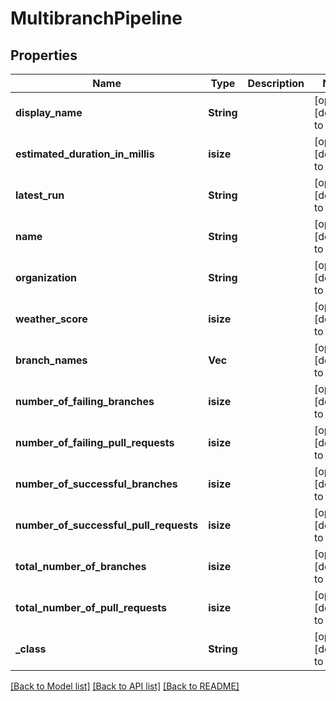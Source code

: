# MultibranchPipeline

## Properties
Name | Type | Description | Notes
------------ | ------------- | ------------- | -------------
**display_name** | **String** |  | [optional] [default to None]
**estimated_duration_in_millis** | **isize** |  | [optional] [default to None]
**latest_run** | **String** |  | [optional] [default to None]
**name** | **String** |  | [optional] [default to None]
**organization** | **String** |  | [optional] [default to None]
**weather_score** | **isize** |  | [optional] [default to None]
**branch_names** | **Vec<String>** |  | [optional] [default to None]
**number_of_failing_branches** | **isize** |  | [optional] [default to None]
**number_of_failing_pull_requests** | **isize** |  | [optional] [default to None]
**number_of_successful_branches** | **isize** |  | [optional] [default to None]
**number_of_successful_pull_requests** | **isize** |  | [optional] [default to None]
**total_number_of_branches** | **isize** |  | [optional] [default to None]
**total_number_of_pull_requests** | **isize** |  | [optional] [default to None]
**_class** | **String** |  | [optional] [default to None]

[[Back to Model list]](../README.md#documentation-for-models) [[Back to API list]](../README.md#documentation-for-api-endpoints) [[Back to README]](../README.md)


